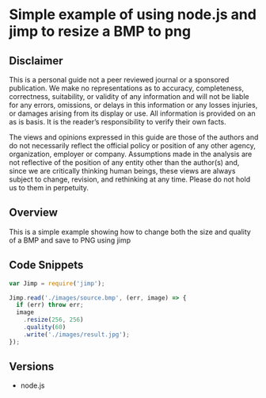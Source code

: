 # Simple example of using node.js and jimp to resize a BMP to png

## Disclaimer
This is a personal guide not a peer reviewed journal or a sponsored publication. We make
no representations as to accuracy, completeness, correctness, suitability, or validity of any
information and will not be liable for any errors, omissions, or delays in this information or any
losses injuries, or damages arising from its display or use. All information is provided on an as
is basis. It is the reader’s responsibility to verify their own facts.

The views and opinions expressed in this guide are those of the authors and do not
necessarily reflect the official policy or position of any other agency, organization, employer or
company. Assumptions made in the analysis are not reflective of the position of any entity
other than the author(s) and, since we are critically thinking human beings, these views are
always subject to change, revision, and rethinking at any time. Please do not hold us to them
in perpetuity.

## Overview 
This is a simple example showing how to change both the size and quality of a BMP and save to PNG using jimp

## Code Snippets
```javascript
var Jimp = require('jimp');

Jimp.read('./images/source.bmp', (err, image) => {
  if (err) throw err;
  image
    .resize(256, 256)
    .quality(60)
    .write('./images/result.jpg');
});
```

## Versions
* node.js